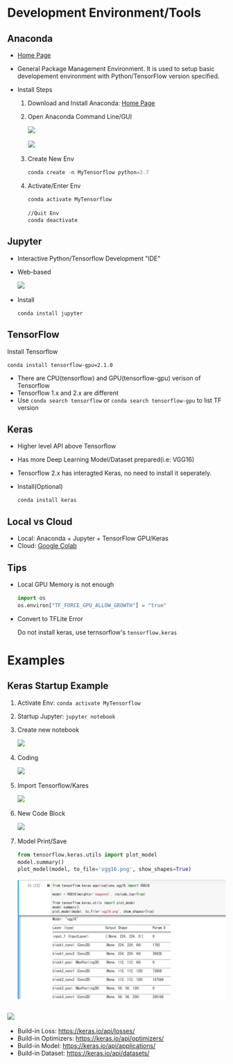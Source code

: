 # Development Environment/Tools

## Anaconda

- [Home Page](https://www.anaconda.com/products/individual)

- General Package Management Environment. It is used to setup basic developement environment with Python/TensorFlow version specified.

- Install Steps

  1. Download and Install Anaconda: [Home Page](https://www.anaconda.com/products/individual)

  2. Open Anaconda Command Line/GUI

     ![](C:/Users/liyuan/Documents/Personal/DeepLearning/img/anaconda-gui.png)

     ![](C:/Users/liyuan/Documents/Personal/DeepLearning/img/anaconda.png)

  3. Create New Env

     ```python
     conda create -n MyTensorflow python=3.7
     ```

  4. Activate/Enter Env

     ```
     conda activate MyTensorflow
     
     //Quit Env
     conda deactivate
     ```

## Jupyter

- Interactive Python/Tensorflow Development "IDE"

- Web-based

  ![](C:/Users/liyuan/Documents/Personal/DeepLearning/img/jupyter.png)

- Install

  ``` 
  conda install jupyter
  ```

## TensorFlow

Install Tensorflow

```
conda install tensorflow-gpu=2.1.0
```

- There are CPU(tensorflow) and GPU(tensorflow-gpu) verison of Tensorflow
- Tensorflow 1.x and 2.x are different
- Use `conda search tensorflow` or `conda search tensorflow-gpu` to list TF version

## Keras

- Higher level API above Tensorflow

- Has more Deep Learning Model/Dataset prepared(i.e: VGG16)

- Tensorflow 2.x has interagted Keras, no need to install it seperately.

- Install(Optional)

  ```
  conda install keras
  ```

## Local vs Cloud

- Local: Anaconda + Jupyter + TensorFlow GPU/Keras
- Cloud: [Google Colab](https://colab.research.google.com/notebooks/intro.ipynb)

## Tips

- Local GPU Memory is not enough

  ```python
  import os
  os.environ["TF_FORCE_GPU_ALLOW_GROWTH"] = "true"
  ```

- Convert to TFLite Error

  Do not install keras, use ternsorflow's `tensorflow.keras`

# Examples

## Keras Startup Example

1. Activate Env: `conda activate MyTensorflow`

2. Startup Jupyter: `jupyter notebook`

3. Create new notebook

   ![](C:/Users/liyuan/Documents/Personal/DeepLearning/img/newnotebook.png)

4. Coding

   ![](C:/Users/liyuan/Documents/Personal/DeepLearning/img/mynotebook.png)

5. Import Tensorflow/Kares

   ![](C:/Users/liyuan/Documents/Personal/DeepLearning/img/runcode.png)

6. New Code Block

   ![](C:/Users/liyuan/Documents/Personal/DeepLearning/img/newcodeblock.png)

7. Model Print/Save

   ```python
   from tensorflow.keras.utils import plot_model
   model.summary()
   plot_model(model, to_file='vgg16.png', show_shapes=True)
   ```

   ![](img/vggcode.png)

## 

![](C:/Users/liyuan/Documents/Personal/DeepLearning/img/vgg16.png)

- Build-in Loss: https://keras.io/api/losses/
- Build-in Optimizers: https://keras.io/api/optimizers/
- Build-in Model: https://keras.io/api/applications/
- Build-in Dataset: https://keras.io/api/datasets/